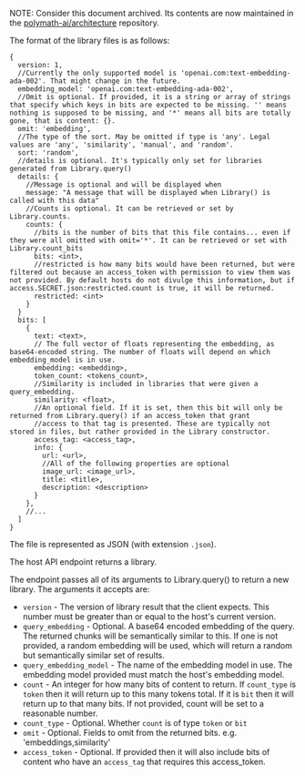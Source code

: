 NOTE: Consider this document archived. Its contents are now maintained in the [polymath-ai/architecture](https://github.com/polymath-ai/architecture/blob/main/format.md) repository.

The format of the library files is as follows:

```
{
  version: 1,
  //Currently the only supported model is 'openai.com:text-embedding-ada-002'. That might change in the future.
  embedding_model: 'openai.com:text-embedding-ada-002',
  //Omit is optional. If provided, it is a string or array of strings that specify which keys in bits are expected to be missing. '' means nothing is supposed to be missing, and '*' means all bits are totally gone, that is content: {}.
  omit: 'embedding',
  //The type of the sort. May be omitted if type is 'any'. Legal values are 'any', 'similarity', 'manual', and 'random'.
  sort: 'random',
  //details is optional. It's typically only set for libraries generated from Library.query()
  details: {
    //Message is optional and will be displayed when
    message: "A message that will be displayed when Library() is called with this data"
    //Counts is optional. It can be retrieved or set by Library.counts.
    counts: {
      //bits is the number of bits that this file contains... even if they were all omitted with omit='*'. It can be retrieved or set with Library.count_bits
      bits: <int>,
      //restricted is how many bits would have been returned, but were filtered out because an access_token with permission to view them was not provided. By default hosts do not divulge this information, but if access.SECRET.json:restricted.count is true, it will be returned.
      restricted: <int>
    }
  }
  bits: [
    {
      text: <text>,
      // The full vector of floats representing the embedding, as base64-encoded string. The number of floats will depend on which embedding_model is in use.
      embedding: <embedding>,
      token_count: <tokens_count>,
      //Similarity is included in libraries that were given a query_embedding.
      similarity: <float>,
      //An optional field. If it is set, then this bit will only be returned from Library.query() if an access_token that grant
      //access to that tag is presented. These are typically not stored in files, but rather provided in the Library constructor.
      access_tag: <access_tag>,
      info: {
        url: <url>,
        //All of the following properties are optional
        image_url: <image_url>,
        title: <title>,
        description: <description>
      }
    },
    //...
  ]
}
```

The file is represented as JSON (with extension `.json`).

The host API endpoint returns a library.

The endpoint passes all of its arguments to Library.query() to return a new library. The arguments it accepts are:

- `version` - The version of library result that the client expects. This number must be greater than or equal to the host's current version.
- `query_embedding` - Optional. A base64 encoded embedding of the query. The returned chunks will be semantically similar to this. If one is not provided, a random embedding will be used, which will return a random but semantically similar set of results.
- `query_embedding_model` - The name of the embedding model in use. The embedding model provided must match the host's embedding model.
- `count` - An integer for how many bits of content to return. If `count_type` is `token` then it will return up to this many tokens total. If it is `bit` then it will return up to that many bits. If not provided, count will be set to a reasonable number.
- `count_type` - Optional. Whether `count` is of type `token` or `bit`
- `omit` - Optional. Fields to omit from the returned bits. e.g. 'embeddings,similarity'
- `access_token` - Optional. If provided then it will also include bits of content who have an `access_tag` that requires this access_token.
